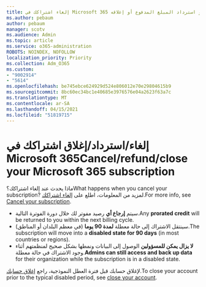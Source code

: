 ```yaml
---
title: إلغاء اشتراكك في Microsoft 365 أو استرداد المبلغ المدفوع أو إغلاقه
ms.author: pebaum
author: pebaum
manager: scotv
ms.audience: Admin
ms.topic: article
ms.service: o365-administration
ROBOTS: NOINDEX, NOFOLLOW
localization_priority: Priority
ms.collection: Adm_O365
ms.custom:
- "9002914"
- "5614"
ms.openlocfilehash: be745ebce624929d524e806012e70e29804615b9
ms.sourcegitcommit: 8bc60ec34bc1e40685e3976576e04a2623f63a7c
ms.translationtype: MT
ms.contentlocale: ar-SA
ms.lasthandoff: 04/15/2021
ms.locfileid: "51819715"
---
```

# <a name="cancelrefundclose-your-microsoft-365-subscription"></a><span data-ttu-id="bf330-102">إلغاء/استرداد/إغلاق اشتراكك في Microsoft 365</span><span class="sxs-lookup"><span data-stu-id="bf330-102">Cancel/refund/close your Microsoft 365 subscription</span></span>

<span data-ttu-id="bf330-103">ماذا يحدث عند إلغاء اشتراكك؟</span><span class="sxs-lookup"><span data-stu-id="bf330-103">What happens when you cancel your subscription?</span></span> <span data-ttu-id="bf330-104">لمزيد من المعلومات، اطلع على [إلغاء اشتراكك](https://docs.microsoft.com/microsoft-365/commerce/subscriptions/cancel-your-subscription?view=o365-worldwide).</span><span class="sxs-lookup"><span data-stu-id="bf330-104">For more info, see [Cancel your subscription](https://docs.microsoft.com/microsoft-365/commerce/subscriptions/cancel-your-subscription?view=o365-worldwide).</span></span>

- <span data-ttu-id="bf330-105">سيتم **إرجاع أي** رصيد مفوتر لك خلال دورة الفوترة التالية.</span><span class="sxs-lookup"><span data-stu-id="bf330-105">Any **prorated credit** will be returned to you within the next billing cycle.</span></span>
- <span data-ttu-id="bf330-106">سينتقل الاشتراك إلى حالة معطلة **لمدة 90 يوما** (في معظم البلدان أو المناطق).</span><span class="sxs-lookup"><span data-stu-id="bf330-106">The subscription will move into a **disabled state for 90 days** (in most countries or regions).</span></span>
- <span data-ttu-id="bf330-107">**لا يزال يمكن للمسؤولين** الوصول إلى البيانات ونمطها بشكل صحيح لمنظمتهم أثناء وجود الاشتراك في حالة معطلة.</span><span class="sxs-lookup"><span data-stu-id="bf330-107">**Admins can still access and back up data** for their organization while the subscription is in a disabled state.</span></span>

<span data-ttu-id="bf330-108">لإغلاق حسابك قبل فترة العطل النموذجية، راجع [إغلاق حسابك](https://docs.microsoft.com/microsoft-365/commerce/close-your-account?view=o365-worldwide).</span><span class="sxs-lookup"><span data-stu-id="bf330-108">To close your account prior to the typical disabled period, see [close your account](https://docs.microsoft.com/microsoft-365/commerce/close-your-account?view=o365-worldwide).</span></span>
